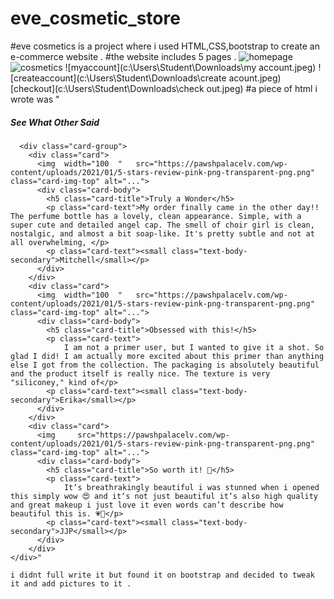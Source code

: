 # eve_cosmetic_store 
#eve cosmetics is a project where i used HTML,CSS,bootstrap to create an e-commerce website .
#the website includes 5 pages .
![homepage](![homepage](image.png))
![cosmetics](c:\Users\Student\Downloads\cosmetics.jpeg)
![myaccount](c:\Users\Student\Downloads\my account.jpeg)
![createaccount](c:\Users\Student\Downloads\create acount.jpeg)
[checkout](c:\Users\Student\Downloads\check out.jpeg)
#a piece of html i wrote was "<!--bottom -->
  </div>
  <div class="card">
    <div class="card-body">
      <h5 class="card-title">See What Other Said</h5>
   
      <div class="card-group">
        <div class="card">
          <img  width="100  "   src="https://pawshpalacelv.com/wp-content/uploads/2021/01/5-stars-review-pink-png-transparent-png.png" class="card-img-top" alt="...">
          <div class="card-body">
            <h5 class="card-title">Truly a Wonder</h5>
            <p class="card-text">My order finally came in the other day!! The perfume bottle has a lovely, clean appearance. Simple, with a super cute and detailed angel cap. The smell of choir girl is clean, nostalgic, and almost a bit soap-like. It's pretty subtle and not at all overwhelming, </p>
            <p class="card-text"><small class="text-body-secondary">Mitchell</small></p>
          </div>
        </div>
        <div class="card">
          <img  width="100  "   src="https://pawshpalacelv.com/wp-content/uploads/2021/01/5-stars-review-pink-png-transparent-png.png"     class="card-img-top" alt="...">
          <div class="card-body">
            <h5 class="card-title">Obsessed with this!</h5>
            <p class="card-text">
                I am not a primer user, but I wanted to give it a shot. So glad I did! I am actually more excited about this primer than anything else I got from the collection. The packaging is absolutely beautiful and the product itself is really nice. The texture is very "siliconey," kind of</p>
            <p class="card-text"><small class="text-body-secondary">Erika</small></p>
          </div>
        </div>
        <div class="card">
          <img     src="https://pawshpalacelv.com/wp-content/uploads/2021/01/5-stars-review-pink-png-transparent-png.png"     class="card-img-top" alt="...">
          <div class="card-body">
            <h5 class="card-title">So worth it! 🎀</h5>
            <p class="card-text">
                It‘s breathrakingly beautiful i was stunned when i opened this simply wow 😍 and it‘s not just beautiful it‘s also high quality and great makeup i just love it even words can’t describe how beautiful this is. 💗🎀</p>
            <p class="card-text"><small class="text-body-secondary">JJP</small></p>
          </div>
        </div>
    </div>" 

    i didnt full write it but found it on bootstrap and decided to tweak it and add pictures to it .